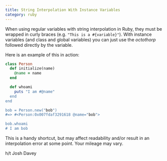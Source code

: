 ```yaml
---
title: String Interpolation With Instance Variables
category: ruby
---
```


When using regular variables with string interpolation in Ruby, they must be
wrapped in curly braces (e.g. `"This is a #{variable}"`). With instance
variables (and class and global variables) you can just use the _octothorp_
followed directly by the variable.

Here is an example of this in action:

```ruby
class Person
  def initialize(name)
    @name = name
  end

  def whoami
    puts "I am #@name"
  end
end

bob = Person.new("bob")
#=> #<Person:0x007fdaf3291618 @name="bob">

bob.whoami
# I am bob
```

This is a handy shortcut, but may affect readability and/or result in an
interpolation error at some point. Your mileage may vary.

h/t Josh Davey
